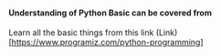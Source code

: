 #### Understanding of Python Basic can be covered from 
Learn all the basic things from this link (Link)[https://www.programiz.com/python-programming]


